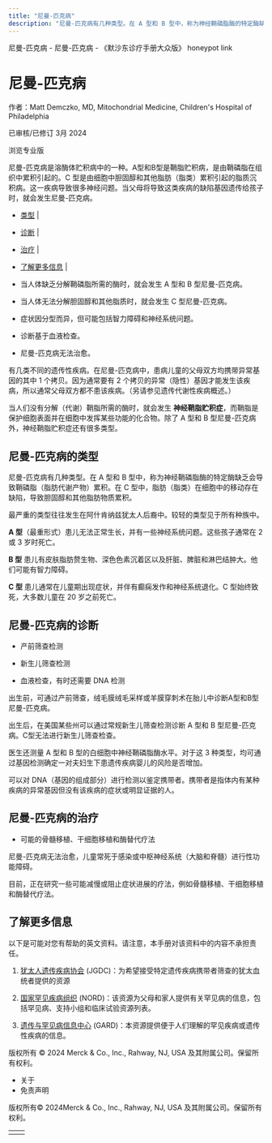 ```yaml
---
title: "尼曼-匹克病"
description: "尼曼-匹克病有几种类型。在 A 型和 B 型中，称为神经鞘磷脂酶的特定酶缺乏会导致鞘磷脂（脂肪代谢产物）累积。在 C 型中，脂肪（脂类）在细胞中的移动存在缺陷，导致胆固醇和其他脂肪物质累积。"
---
```


﻿尼曼\-匹克病 \- 尼曼\-匹克病 \- 《默沙东诊疗手册大众版》 honeypot link

# 尼曼-匹克病

作者：Matt Demczko, MD, Mitochondrial Medicine, Children's Hospital of Philadelphia

已审核/已修订 3月 2024

浏览专业版

尼曼-匹克病是溶酶体贮积病中的一种。A型和B型是鞘脂贮积病，是由鞘磷脂在组织中累积引起的。C 型是由细胞中胆固醇和其他脂肪（脂类）累积引起的脂质沉积病。这一疾病导致很多神经问题。当父母将导致这类疾病的缺陷基因遗传给孩子时，就会发生尼曼-匹克病。

- [类型](#类型_v88763122_zh) \|
- [诊断](#诊断_v37804988_zh) \|
- [治疗](#治疗_v37805014_zh) \|
- [了解更多信息](#了解更多信息_v37805022_zh) \|

- 当人体缺乏分解鞘磷脂所需的酶时，就会发生 A 型和 B 型尼曼-匹克病。

- 当人体无法分解胆固醇和其他脂质时，就会发生 C 型尼曼-匹克病。

- 症状因分型而异，但可能包括智力障碍和神经系统问题。

- 诊断基于血液检查。

- 尼曼-匹克病无法治愈。


有几类不同的遗传性疾病。在尼曼-匹克病中，患病儿童的父母双方均携带异常基因的其中 1 个拷贝。因为通常要有 2 个拷贝的异常（隐性）基因才能发生该疾病，所以通常父母双方都不患该疾病。（另请参见遗传代谢性疾病概述。）

当人们没有分解（代谢）鞘脂所需的酶时，就会发生 **神经鞘脂贮积症**，而鞘脂是保护细胞表面并在细胞中发挥某些功能的化合物。除了 A 型和 B 型尼曼-匹克病外，神经鞘脂贮积症还有很多类型。

## 尼曼-匹克病的类型

尼曼-匹克病有几种类型。在 A 型和 B 型中，称为神经鞘磷脂酶的特定酶缺乏会导致鞘磷脂（脂肪代谢产物）累积。在 C 型中，脂肪（脂类）在细胞中的移动存在缺陷，导致胆固醇和其他脂肪物质累积。

最严重的类型往往发生在阿什肯纳兹犹太人后裔中。较轻的类型见于所有种族中。

**A 型**（最重形式）患儿无法正常生长，并有一些神经系统问题。这些孩子通常在 2 或 3 岁时死亡。

**B 型** 患儿有皮肤脂肪赘生物、深色色素沉着区以及肝脏、脾脏和淋巴结肿大。他们可能有智力障碍。

**C 型** 患儿通常在儿童期出现症状，并伴有癫痫发作和神经系统退化。C 型始终致死，大多数儿童在 20 岁之前死亡。

## 尼曼-匹克病的诊断

- 产前筛查检测

- 新生儿筛查检测

- 血液检查，有时还需要 DNA 检测


出生前，可通过产前筛查，绒毛膜绒毛采样或羊膜穿刺术在胎儿中诊断A型和B型尼曼-匹克病。

出生后，在美国某些州可以通过常规新生儿筛查检测诊断 A 型和 B 型尼曼-匹克病。C型无法进行新生儿筛查检查。

医生还测量 A 型和 B 型的白细胞中神经鞘磷脂酶水平。对于这 3 种类型，均可通过基因检测确定一对夫妇生下患遗传疾病婴儿的风险是否增加。

可以对 DNA（基因的组成部分）进行检测以鉴定携带者。携带者是指体内有某种疾病的异常基因但没有该疾病的症状或明显证据的人。

## 尼曼-匹克病的治疗

- 可能的骨髓移植、干细胞移植和酶替代疗法


尼曼-匹克病无法治愈，儿童常死于感染或中枢神经系统（大脑和脊髓）进行性功能障碍。

目前，正在研究一些可能减慢或阻止症状进展的疗法，例如骨髓移植、干细胞移植和酶替代疗法。

## 了解更多信息

以下是可能对您有帮助的英文资料。请注意，本手册对该资料中的内容不承担责任。

1. [犹太人遗传疾病协会](http://www.jewishgeneticdiseases.org/) (JGDC)：为希望接受特定遗传疾病携带者筛查的犹太血统者提供的资源

2. [国家罕见疾病组织](http://rarediseases.org/) (NORD)：该资源为父母和家人提供有关罕见病的信息，包括罕见病、支持小组和临床试验资源列表。

3. [遗传与罕见病信息中心](https://rarediseases.info.nih.gov/gard) (GARD)：本资源提供便于人们理解的罕见疾病或遗传性疾病的信息。




版权所有 © 2024
Merck & Co., Inc., Rahway, NJ, USA 及其附属公司。保留所有权利。

- 关于
- 免责声明

版权所有© 2024Merck & Co., Inc., Rahway, NJ, USA 及其附属公司。保留所有权利。

|     |     |
| --- | --- |
|  |  |